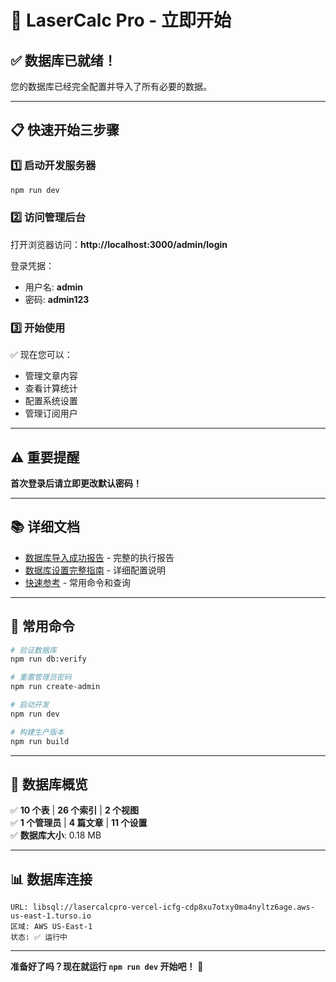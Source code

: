 # 🚀 LaserCalc Pro - 立即开始

## ✅ 数据库已就绪！

您的数据库已经完全配置并导入了所有必要的数据。

---

## 📋 快速开始三步骤

### 1️⃣ 启动开发服务器

```bash
npm run dev
```

### 2️⃣ 访问管理后台

打开浏览器访问：**http://localhost:3000/admin/login**

登录凭据：
- 用户名: **admin**
- 密码: **admin123**

### 3️⃣ 开始使用

✅ 现在您可以：
- 管理文章内容
- 查看计算统计
- 配置系统设置
- 管理订阅用户

---

## ⚠️ 重要提醒

**首次登录后请立即更改默认密码！**

---

## 📚 详细文档

- [数据库导入成功报告](./DATABASE_IMPORT_SUCCESS.md) - 完整的执行报告
- [数据库设置完整指南](./DATABASE_SETUP_COMPLETE.md) - 详细配置说明
- [快速参考](./DB_QUICK_REFERENCE.md) - 常用命令和查询

---

## 🔧 常用命令

```bash
# 验证数据库
npm run db:verify

# 重置管理员密码
npm run create-admin

# 启动开发
npm run dev

# 构建生产版本
npm run build
```

---

## 🎯 数据库概览

✅ **10 个表** | **26 个索引** | **2 个视图**  
✅ **1 个管理员** | **4 篇文章** | **11 个设置**  
✅ **数据库大小**: 0.18 MB

---

## 📊 数据库连接

```
URL: libsql://lasercalcpro-vercel-icfg-cdp8xu7otxy0ma4nyltz6age.aws-us-east-1.turso.io
区域: AWS US-East-1
状态: ✅ 运行中
```

---

**准备好了吗？现在就运行 `npm run dev` 开始吧！** 🎉
